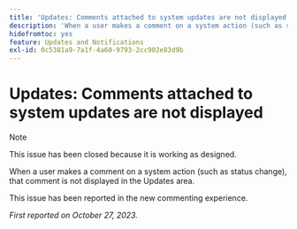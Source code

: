```yaml
---
title: 'Updates: Comments attached to system updates are not displayed'
description: 'When a user makes a comment on a system action (such as status change), that comment is not displayed in the Updates area. '
hidefromtoc: yes
feature: Updates and Notifications
exl-id: 0c5381a9-7a1f-4a60-9793-2cc902e83d9b
---
```

# Updates: Comments attached to system updates are not displayed

<!--
>[!NOTE]
>
>This issue has been closed because it is working as designed.
-->

>[!NOTE]
>
>This issue has been closed because it is working as designed.

When a user makes a comment on a system action (such as status change), that comment is not displayed in the Updates area. 

This issue has been reported in the new commenting experience.

_First reported on October 27, 2023._